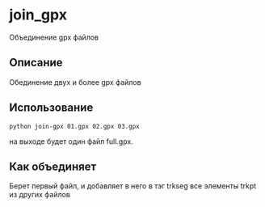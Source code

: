 # join_gpx
Объединение gpx файлов

## Описание
Обединение двух и более gpx файлов

## Использование
```
python join-gpx 01.gpx 02.gpx 03.gpx
```
на выходе будет один файл full.gpx.

## Как объединяет
Берет первый файл, и добавляет в него в тэг trkseg все элементы trkpt из других файлов
